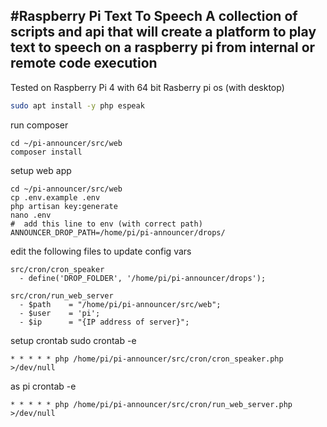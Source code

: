 #Raspberry Pi Text To Speech
A collection of scripts and api that will 
create a platform to play text to speech on a raspberry pi
from internal or remote code execution
---

Tested on Raspberry Pi 4 with 64 bit Rasberry pi os (with desktop)

```bash 
sudo apt install -y php espeak
```

run composer
```
cd ~/pi-announcer/src/web
composer install
```

setup web app
```
cd ~/pi-announcer/src/web
cp .env.example .env
php artisan key:generate
nano .env
#  add this line to env (with correct path)
ANNOUNCER_DROP_PATH=/home/pi/pi-announcer/drops/
```


edit the following files to update config vars
```
src/cron/cron_speaker
  - define('DROP_FOLDER', '/home/pi/pi-announcer/drops');
  
src/cron/run_web_server
  - $path    = "/home/pi/pi-announcer/src/web";
  - $user    = 'pi';
  - $ip      = "{IP address of server}";

```

setup crontab
sudo crontab -e
```
* * * * * php /home/pi/pi-announcer/src/cron/cron_speaker.php >/dev/null
```
as pi
crontab -e
```
* * * * * php /home/pi/pi-announcer/src/cron/run_web_server.php >/dev/null
```

